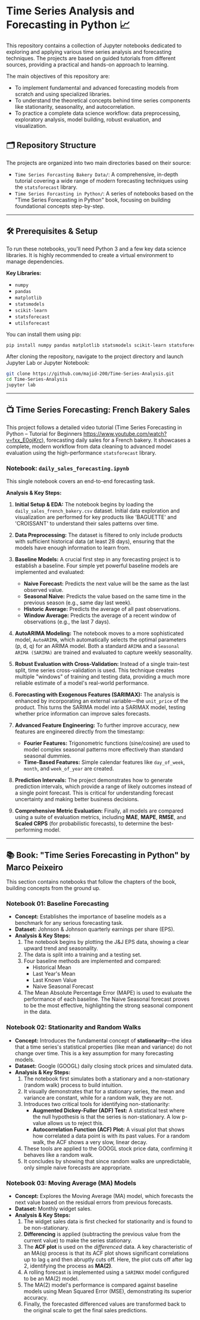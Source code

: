 # Time Series Analysis and Forecasting in Python 📈

This repository contains a collection of Jupyter notebooks dedicated to exploring and applying various time series analysis and forecasting techniques. The projects are based on guided tutorials from different sources, providing a practical and hands-on approach to learning.

The main objectives of this repository are:
- To implement fundamental and advanced forecasting models from scratch and using specialized libraries.
- To understand the theoretical concepts behind time series components like stationarity, seasonality, and autocorrelation.
- To practice a complete data science workflow: data preprocessing, exploratory analysis, model building, robust evaluation, and visualization.

## 🗂️ Repository Structure

The projects are organized into two main directories based on their source:

-   `Time Series Forcasting Bakery Data/`: A comprehensive, in-depth tutorial covering a wide range of modern forecasting techniques using the `statsforecast` library.
-   `Time Series Forcasting in Python/`: A series of notebooks based on the "Time Series Forecasting in Python" book, focusing on building foundational concepts step-by-step.

---

## 🛠️ Prerequisites & Setup

To run these notebooks, you'll need Python 3 and a few key data science libraries. It is highly recommended to create a virtual environment to manage dependencies.

**Key Libraries:**
- `numpy`
- `pandas`
- `matplotlib`
- `statsmodels`
- `scikit-learn`
- `statsforecast`
- `utilsforecast`

You can install them using pip:
```bash
pip install numpy pandas matplotlib statsmodels scikit-learn statsforecast
```

After cloning the repository, navigate to the project directory and launch Jupyter Lab or Jupyter Notebook:
```bash
git clone https://github.com/majid-200/Time-Series-Analysis.git
cd Time-Series-Analysis
jupyter lab
```

---

## 📺 Time Series Forecasting: French Bakery Sales

This project follows a detailed video tutorial (Time Series Forecasting in Python – Tutorial for Beginners https://www.youtube.com/watch?v=fxx_E0ojKrc), forecasting daily sales for a French bakery. It showcases a complete, modern workflow from data cleaning to advanced model evaluation using the high-performance `statsforecast` library.

### **Notebook: `daily_sales_forecasting.ipynb`**

This single notebook covers an end-to-end forecasting task.

**Analysis & Key Steps:**

1.  **Initial Setup & EDA:** The notebook begins by loading the `daily_sales_french_bakery.csv` dataset. Initial data exploration and visualization are performed for key products like 'BAGUETTE' and 'CROISSANT' to understand their sales patterns over time.

2.  **Data Preprocessing:** The dataset is filtered to only include products with sufficient historical data (at least 28 days), ensuring that the models have enough information to learn from.

3.  **Baseline Models:** A crucial first step in any forecasting project is to establish a baseline. Four simple yet powerful baseline models are implemented and evaluated:
    *   **Naive Forecast:** Predicts the next value will be the same as the last observed value.
    *   **Seasonal Naive:** Predicts the value based on the same time in the previous season (e.g., same day last week).
    *   **Historic Average:** Predicts the average of all past observations.
    *   **Window Average:** Predicts the average of a recent window of observations (e.g., the last 7 days).

4.  **AutoARIMA Modeling:** The notebook moves to a more sophisticated model, `AutoARIMA`, which automatically selects the optimal parameters (p, d, q) for an ARIMA model. Both a standard `ARIMA` and a `Seasonal ARIMA (SARIMA)` are trained and evaluated to capture weekly seasonality.

5.  **Robust Evaluation with Cross-Validation:** Instead of a single train-test split, time series cross-validation is used. This technique creates multiple "windows" of training and testing data, providing a much more reliable estimate of a model's real-world performance.

6.  **Forecasting with Exogenous Features (SARIMAX):** The analysis is enhanced by incorporating an external variable—the `unit_price` of the product. This turns the SARIMA model into a SARIMAX model, testing whether price information can improve sales forecasts.

7.  **Advanced Feature Engineering:** To further improve accuracy, new features are engineered directly from the timestamp:
    *   **Fourier Features:** Trigonometric functions (sine/cosine) are used to model complex seasonal patterns more effectively than standard seasonal dummies.
    *   **Time-Based Features:** Simple calendar features like `day_of_week`, `month`, and `week_of_year` are created.

8.  **Prediction Intervals:** The project demonstrates how to generate prediction intervals, which provide a range of likely outcomes instead of a single point forecast. This is critical for understanding forecast uncertainty and making better business decisions.

9.  **Comprehensive Metric Evaluation:** Finally, all models are compared using a suite of evaluation metrics, including **MAE**, **MAPE**, **RMSE**, and **Scaled CRPS** (for probabilistic forecasts), to determine the best-performing model.

---

## 📚 Book: "Time Series Forecasting in Python" by Marco Peixeiro

This section contains notebooks that follow the chapters of the book, building concepts from the ground up.

### **Notebook 01: Baseline Forecasting**

-   **Concept:** Establishes the importance of baseline models as a benchmark for any serious forecasting task.
-   **Dataset:** Johnson & Johnson quarterly earnings per share (EPS).
-   **Analysis & Key Steps:**
    1.  The notebook begins by plotting the J&J EPS data, showing a clear upward trend and seasonality.
    2.  The data is split into a training and a testing set.
    3.  Four baseline methods are implemented and compared:
        -   Historical Mean
        -   Last Year's Mean
        -   Last Known Value
        -   Naive Seasonal Forecast
    4.  The Mean Absolute Percentage Error (MAPE) is used to evaluate the performance of each baseline. The Naive Seasonal forecast proves to be the most effective, highlighting the strong seasonal component in the data.

### **Notebook 02: Stationarity and Random Walks**

-   **Concept:** Introduces the fundamental concept of **stationarity**—the idea that a time series's statistical properties (like mean and variance) do not change over time. This is a key assumption for many forecasting models.
-   **Dataset:** Google (GOOGL) daily closing stock prices and simulated data.
-   **Analysis & Key Steps:**
    1.  The notebook first simulates both a stationary and a non-stationary (random walk) process to build intuition.
    2.  It visually demonstrates that for a stationary series, the mean and variance are constant, while for a random walk, they are not.
    3.  Introduces two critical tools for identifying non-stationarity:
        -   **Augmented Dickey-Fuller (ADF) Test:** A statistical test where the null hypothesis is that the series is non-stationary. A low p-value allows us to reject this.
        -   **Autocorrelation Function (ACF) Plot:** A visual plot that shows how correlated a data point is with its past values. For a random walk, the ACF shows a very slow, linear decay.
    4.  These tools are applied to the GOOGL stock price data, confirming it behaves like a random walk.
    5.  It concludes by showing that since random walks are unpredictable, only simple naive forecasts are appropriate.

### **Notebook 03: Moving Average (MA) Models**

-   **Concept:** Explores the Moving Average (MA) model, which forecasts the next value based on the residual errors from previous forecasts.
-   **Dataset:** Monthly widget sales.
-   **Analysis & Key Steps:**
    1.  The widget sales data is first checked for stationarity and is found to be non-stationary.
    2.  **Differencing** is applied (subtracting the previous value from the current value) to make the series stationary.
    3.  The **ACF plot** is used on the *differenced* data. A key characteristic of an MA(q) process is that its ACF plot shows significant correlations up to lag `q` and then abruptly cuts off. Here, the plot cuts off after lag 2, identifying the process as **MA(2)**.
    4.  A rolling forecast is implemented using a `SARIMAX` model configured to be an MA(2) model.
    5.  The MA(2) model's performance is compared against baseline models using Mean Squared Error (MSE), demonstrating its superior accuracy.
    6.  Finally, the forecasted differenced values are transformed back to the original scale to get the final sales predictions.
